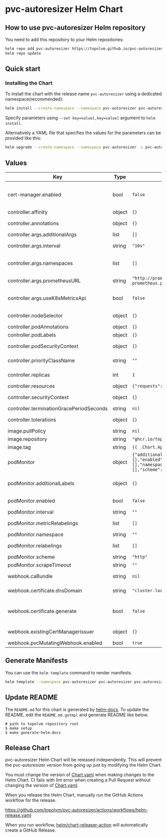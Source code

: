 # pvc-autoresizer Helm Chart

## How to use pvc-autoresizer Helm repository

You need to add this repository to your Helm repositories:

```sh
helm repo add pvc-autoresizer https://topolvm.github.io/pvc-autoresizer
helm repo update
```

## Quick start

### Installing the Chart

To install the chart with the release name `pvc-autoresizer` using a dedicated namespace(recommended):

```sh
helm install --create-namespace --namespace pvc-autoresizer pvc-autoresizer pvc-autoresizer/pvc-autoresizer
```

Specify parameters using `--set key=value[,key=value]` argument to `helm install`.

Alternatively a YAML file that specifies the values for the parameters can be provided like this:

```sh
helm upgrade --create-namespace --namespace pvc-autoresizer -i pvc-autoresizer -f values.yaml pvc-autoresizer/pvc-autoresizer
```

## Values

| Key | Type | Default | Description |
|-----|------|---------|-------------|
| cert-manager.enabled | bool | `false` | Install cert-manager together. # ref: https://cert-manager.io/docs/installation/helm/#installing-with-helm |
| controller.affinity | object | `{}` | Affinity for controller deployment. |
| controller.annotations | object | `{}` | Annotations to be added to controller deployment. |
| controller.args.additionalArgs | list | `[]` | Specify additional args. |
| controller.args.interval | string | `"10s"` | Specify interval to monitor pvc capacity. Used as "--interval" option |
| controller.args.namespaces | list | `[]` | Specify namespaces to control the pvcs of. Empty for all namespaces. Used as "--namespaces" option |
| controller.args.prometheusURL | string | `"http://prometheus-prometheus-oper-prometheus.prometheus.svc:9090"` | Specify Prometheus URL to query volume stats. Used as "--prometheus-url" option |
| controller.args.useK8sMetricsApi | bool | `false` | Use Kubernetes metrics API instead of Prometheus. Used as "--use-k8s-metrics-api" option |
| controller.nodeSelector | object | `{}` | Map of key-value pairs for scheduling pods on specific nodes. |
| controller.podAnnotations | object | `{}` | Annotations to be added to controller pods. |
| controller.podLabels | object | `{}` | Pod labels to be added to controller pods. |
| controller.podSecurityContext | object | `{}` | Security Context to be applied to the controller pods. |
| controller.priorityClassName | string | `""` | Priority class name to be applied to the controller pods. |
| controller.replicas | int | `1` | Specify the number of replicas of the controller Pod. |
| controller.resources | object | `{"requests":{"cpu":"100m","memory":"20Mi"}}` | Specify resources. |
| controller.securityContext | object | `{}` | Security Context to be applied to the controller container within controller pods. |
| controller.terminationGracePeriodSeconds | string | `nil` | Specify terminationGracePeriodSeconds. |
| controller.tolerations | object | `{}` | Ensure pods are not scheduled on inappropriate nodes. |
| image.pullPolicy | string | `nil` | pvc-autoresizer image pullPolicy. |
| image.repository | string | `"ghcr.io/topolvm/pvc-autoresizer"` | pvc-autoresizer image repository to use. |
| image.tag | string | `{{ .Chart.AppVersion }}` | pvc-autoresizer image tag to use. |
| podMonitor | object | `{"additionalLabels":{},"enabled":false,"interval":"","metricRelabelings":[],"namespace":"","relabelings":[],"scheme":"http","scrapeTimeout":""}` | deploy a PodMonitor. This is not tested in CI so make sure to test it yourself. |
| podMonitor.additionalLabels | object | `{}` | Additional labels that can be used so PodMonitor will be discovered by Prometheus. |
| podMonitor.enabled | bool | `false` | If true, creates a Prometheus Operator PodMonitor. |
| podMonitor.interval | string | `""` | Interval that Prometheus scrapes metrics. |
| podMonitor.metricRelabelings | list | `[]` | MetricRelabelConfigs to apply to samples before ingestion. |
| podMonitor.namespace | string | `""` | Namespace which Prometheus is running in. |
| podMonitor.relabelings | list | `[]` | RelabelConfigs to apply to samples before scraping. |
| podMonitor.scheme | string | `"http"` | Scheme to use for scraping. |
| podMonitor.scrapeTimeout | string | `""` | The timeout after which the scrape is ended |
| webhook.caBundle | string | `nil` | Specify the certificate to be used for AdmissionWebhook. |
| webhook.certificate.dnsDomain | string | `"cluster.local"` | Cluster DNS domain (required for requesting TLS certificates). |
| webhook.certificate.generate | bool | `false` | Creates a self-signed certificate for 10 years. Once the validity period has expired, simply delete the controller secret and execute helm upgrade. |
| webhook.existingCertManagerIssuer | object | `{}` | Specify the cert-manager issuer to be used for AdmissionWebhook. |
| webhook.pvcMutatingWebhook.enabled | bool | `true` | Enable PVC MutatingWebhook. |

## Generate Manifests

You can use the `helm template` command to render manifests.

```sh
helm template --namespace pvc-autoresizer pvc-autoresizer pvc-autoresizer/pvc-autoresizer
```

## Update README

The `README.md` for this chart is generated by [helm-docs](https://github.com/norwoodj/helm-docs).
To update the README, edit the `README.md.gotmpl` and generate README like below.

```console
# path to topolvm repository root
$ make setup
$ make generate-helm-docs
```

## Release Chart

pvc-autoresizer Helm Chart will be released independently.
This will prevent the pvc-autoresizer version from going up just by modifying the Helm Chart.

You must change the version of [Chart.yaml](./Chart.yaml) when making changes to the Helm Chart.
CI fails with lint error when creating a Pull Request without changing the version of [Chart.yaml](./Chart.yaml).

When you release the Helm Chart, manually run the GitHub Actions workflow for the release.

https://github.com/topolvm/pvc-autoresizer/actions/workflows/helm-release.yaml

When you run workflow, [helm/chart-releaser-action](https://github.com/helm/chart-releaser-action) will automatically create a GitHub Release.
